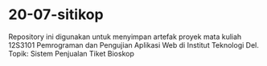 # 20-07-sitikop
Repository ini digunakan untuk menyimpan artefak proyek mata kuliah 12S3101 Pemrograman dan Pengujian Aplikasi Web di Institut Teknologi Del.  Topik: Sistem Penjualan Tiket Bioskop

